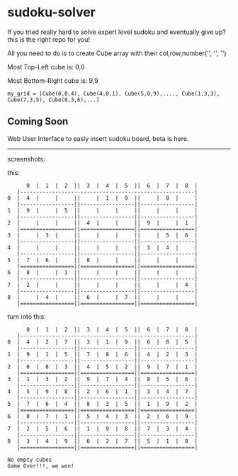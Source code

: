 # sudoku-solver
If you tried really hard to solve expert level sudoku and eventually give up? this is the right repo for you!

All you need to do is to create Cube array with their col,row,number('<COLUMN>', '<ROW>', '<NUMBER>')

Most Top-Left cube is: 0,0

Most Bottom-Right cube is: 9,9

```my_grid = [Cube(0,0,4), Cube(4,0,1), Cube(5,0,9),...., Cube(1,3,3), Cube(7,3,5), Cube(8,3,6),...]```
<br><H2>Coming Soon</H2>
<p>Web User Interface to easly insert sudoku board, beta is here.</p>
<hr>
screenshots:

this:
```      
      0  |  1  |  2  ||  3  |  4  |  5  ||  6  |  7  |  8  |
   |-------------------------------------------------------|
0  |  4  |     |     ||     |  1  |  9  ||     |  8  |     |
   |-----------------||-----------------||-----------------|
1  |  9  |     |  5  ||     |     |     ||     |     |     |
   |-----------------||-----------------||-----------------|
2  |     |     |     ||  4  |     |     ||  9  |     |  1  |
   |=================||=================||=================|
3  |     |  3  |     ||     |     |     ||     |  5  |  6  |
   |-----------------||-----------------||-----------------|
4  |     |     |     ||     |     |     ||  3  |  4  |     |
   |-----------------||-----------------||-----------------|
5  |  7  |  6  |     ||  8  |     |     ||     |     |     |
   |=================||=================||=================|
6  |  8  |     |  1  ||     |     |     ||     |     |     |
   |-----------------||-----------------||-----------------|
7  |  2  |     |     ||     |     |     ||     |     |  4  |
   |-----------------||-----------------||-----------------|
8  |     |  4  |     ||  6  |     |  7  ||     |     |     |
   |=================||=================||=================|
```

turn into this:

```
      0  |  1  |  2  ||  3  |  4  |  5  ||  6  |  7  |  8  |
   |-------------------------------------------------------|
0  |  4  |  2  |  7  ||  3  |  1  |  9  ||  6  |  8  |  5  |
   |-----------------||-----------------||-----------------|
1  |  9  |  1  |  5  ||  7  |  8  |  6  ||  4  |  2  |  3  |
   |-----------------||-----------------||-----------------|
2  |  6  |  8  |  3  ||  4  |  5  |  2  ||  9  |  7  |  1  |
   |=================||=================||=================|
3  |  1  |  3  |  2  ||  9  |  7  |  4  ||  8  |  5  |  6  |
   |-----------------||-----------------||-----------------|
4  |  5  |  9  |  8  ||  2  |  6  |  1  ||  3  |  4  |  7  |
   |-----------------||-----------------||-----------------|
5  |  7  |  6  |  4  ||  8  |  3  |  5  ||  1  |  9  |  2  |
   |=================||=================||=================|
6  |  8  |  7  |  1  ||  5  |  4  |  3  ||  2  |  6  |  9  |
   |-----------------||-----------------||-----------------|
7  |  2  |  5  |  6  ||  1  |  9  |  8  ||  7  |  3  |  4  |
   |-----------------||-----------------||-----------------|
8  |  3  |  4  |  9  ||  6  |  2  |  7  ||  5  |  1  |  8  |
   |=================||=================||=================|

No empty cubes
Game Over!!!, we won!
```
